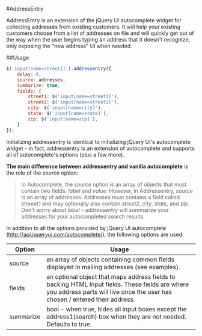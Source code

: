 #AddressEntry

AddressEntry is an extension of the jQuery UI autocomplete widget for collecting addresses from existing customers. It will help your existing customers choose from a list of addresses on file and will quickly get out of the way when the user begins typing an address that it doesn't recognize, only exposing the "new address" UI when needed.

##Usage

```js
$('input[name=street1]').addressentry({
    delay: 0,
    source: addresses,
    summarize: true,
    fields: {
        street1: $('input[name=street1]'),
        street2: $('input[name=street2]'),
        city: $('input[name=city]'),
        state: $('input[name=state]'),
        zip: $('input[name=zip]'),
    }
});
```
Initializing addressentry is identical to initializing jQuery UI's autocomplete widget - in fact, addressentry is an extension of autocomplete and supports all of autocomplete's options (plus a few more). 

**The main difference between addressentry and vanilla autocomplete** is the role of the *source* option:
> In Autocomplete, the *source* option is an array of objects that must contain two fields, *label* and *value*.
> However, in Addressentry, *source* is an array of addresses. Addresses must contains a field called *streeet1* and may optionally also contain *street2*, *city*, *state*, and *zip*. Don't worry about *label* - addressentry will summarize your addresses for your autocompleted search results.

In addition to all the options provided by jQuery UI autocomplete (http://api.jqueryui.com/autocomplete/), the following options are used:

|Option|Usage|
|------|-----|
|source|an array of objects containing common fields displayed in mailing addresses (see examples).|
|fields|an optional object that maps address fields to backing HTML Input fields. These fields are where you address parts will live once the user has chosen / entered their address.|
|summarize|bool - when true, hides all input boxes except the address1(search) box when they are not needed. Defaults to true.|
##
